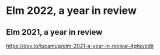 # Elm 2022, a year in review


## Elm 2021, a year in review

https://dev.to/lucamug/elm-2021-a-year-in-review-4pho/edit